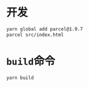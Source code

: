 # 开发
```bash
yarn global add parcel@1.9.7
parcel src/index.html
```

# `build`命令
```bash
yarn build
```